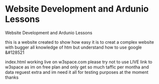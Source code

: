# Website Development and Ardunio Lessons
 Website Development and Ardunio Lessons

 this is a website created to show how easy it is to creat a complex website with bugger all knowledge of htm but understand how to use google &#128521


 index.html working live on w3space.com
please try not to use LIVE link to w3space as im on free plan and only get so much taffic per montha and data reguest extra and im need it all for testing purposes at the moment thanks

